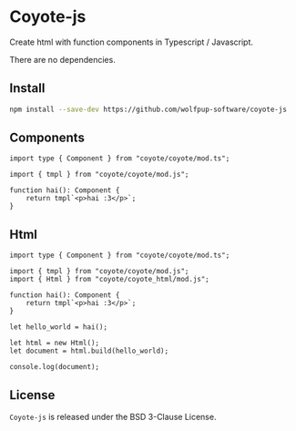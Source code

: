# Coyote-js

Create html with function components in Typescript / Javascript.

There are no dependencies.

## Install

```sh
npm install --save-dev https://github.com/wolfpup-software/coyote-js
```

## Components

```TS
import type { Component } from "coyote/coyote/mod.ts";

import { tmpl } from "coyote/coyote/mod.js";

function hai(): Component {
    return tmpl`<p>hai :3</p>`;
}
```

## Html

```TS
import type { Component } from "coyote/coyote/mod.ts";

import { tmpl } from "coyote/coyote/mod.js";
import { Html } from "coyote/coyote_html/mod.js";

function hai(): Component {
    return tmpl`<p>hai :3</p>`;
}

let hello_world = hai();

let html = new Html();
let document = html.build(hello_world);

console.log(document);
```

## License

`Coyote-js` is released under the BSD 3-Clause License.
